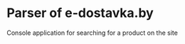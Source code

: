 <h1><b>Parser of e-dostavka.by</b></h1></n>
Console application for searching for a product on the site

